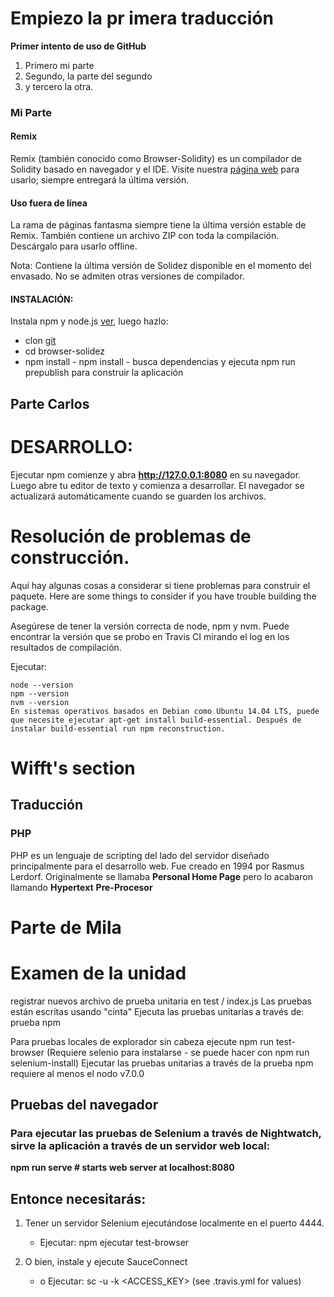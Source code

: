 

# Empiezo la pr imera traducción
**Primer intento de uso de GitHub**
1. Primero mi parte
2. Segundo, la parte del segundo 
3. y tercero la otra.
### Mi Parte


#### Remix
Remix (también conocido como Browser-Solidity) es un compilador de Solidity basado en navegador y el IDE.
Visite nuestra [página web](https://remix.ethereum.org) para usarlo; siempre entregará la última versión.


#### Uso fuera de línea
La rama de páginas fantasma siempre tiene la última versión estable de Remix. También contiene un archivo ZIP con toda la compilación. Descárgalo para usarlo offline.


Nota: Contiene la última versión de Solidez disponible en el momento del envasado. No se admiten otras versiones de compilador.
#### INSTALACIÓN:
Instala npm y node.js [ver](https://docs.npmjs.com/getting-started/installing-node), luego hazlo:
 - clon [git](https://github.com/ethereum/browser-solidity)
 - cd browser-solidez
 - npm install - npm install - busca dependencias y ejecuta npm run prepublish para construir la aplicación

## Parte Carlos

# DESARROLLO:

Ejecutar npm comienze y abra **http://127.0.0.1:8080** en su navegador. Luego abre tu editor de texto y comienza a desarrollar. El navegador se actualizará automáticamente cuando se guarden los archivos.

# Resolución de problemas de construcción.

Aquí hay algunas cosas a considerar si tiene problemas para construir el paquete. Here are some things to consider if you have trouble building the package.

Asegúrese de tener la versión correcta de node, npm y nvm. Puede encontrar la versión que se probo en Travis CI mirando el log en los resultados de compilación.


Ejecutar:

~~~
node --version
npm --version
nvm --version
En sistemas operativos basados en Debian como Ubuntu 14.04 LTS, puede que necesite ejecutar apt-get install build-essential. Después de instalar build-essential run npm reconstruction.
~~~


# Wifft's section
## Traducción
### PHP


PHP es un lenguaje de scripting del lado del servidor diseñado principalmente para el desarrollo web.
Fue creado en 1994 por Rasmus Lerdorf. Originalmente se llamaba **Personal Home Page** pero lo acabaron llamando **Hypertext** **Pre-Procesor**



# Parte de Mila
# Examen de la unidad

registrar nuevos archivo de prueba unitaria en test / index.js
Las pruebas están escritas usando "cinta"
Ejecuta  las pruebas unitarias a través de: prueba npm

Para pruebas locales de explorador sin cabeza ejecute npm run test-browser (Requiere selenio para instalarse - se puede hacer con npm run selenium-install) Ejecutar las pruebas unitarias a través de la prueba npm requiere al menos el nodo v7.0.0

## Pruebas del navegador

### Para ejecutar las pruebas de Selenium a través de Nightwatch, sirve la aplicación a través de un servidor web local:

**npm run serve # starts web server at localhost:8080**

## Entonce necesitarás: 

1. Tener un servidor Selenium ejecutándose localmente en el puerto 4444.

      * Ejecutar: npm ejecutar test-browser

2. O bien, instale y ejecute SauceConnect
      * o	Ejecutar: sc -u <USERNAME> -k <ACCESS_KEY> (see .travis.yml for values)
